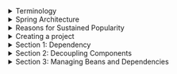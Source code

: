 <details>
<summary>Terminology</summary>

Learn the different terms used in the world of Spring.

The following topics are covered:
- Beans
- Autowiring
- Dependency injection
- Inversion of Control
- IoC container
- Bean factory
- Application context

### Beans

Beans are the objects of classes that are managed by Spring. Traditionally, objects used to create their own dependencies, but Spring manages all the dependencies of an object and instantiates the object after injecting the required dependencies. The `@Component` annotation is the most common method of defining beans.

```java
@Component
public class Vehicle {

}
```

### Autowiring

The process of identifying a dependency, looking for a match, and then populating the dependency is called autowiring. The `@Autowired` annotation tells Spring to find and inject a collaborating bean into another. If more than one bean of the same type is available, Spring throws an error. In the following scenario, two beans of type `Operator` are detected by Spring:

```java
@Component
class Arithmetic() {
    @Autowired
    private Operator operator;
    //...
}

@Component
class Addition implements Operator {

}

@Component
class Subtraction implements Operator {

}
```

Spring will not know which bean to inject in the `Arithmetic` bean unless the developer explicitly specifies it.

### Dependency injection

Dependency injection is the process by which Spring looks up the beans that are needed for a particular bean to function and injects them as a dependency. Spring can perform dependency injection by using a **constructor** or by using a **setter method**.

### Inversion of Control

Traditionally, the class which needed the dependency created an instance of the dependency. The class decided when to create the dependency and how to create it. For example, `Engine` class is a dependency of `Vehicle` class, which creates its object:

```java
class Vehicle {
    private Engine engine = new Engine();
    //...
}
```

Spring takes this responsibility from the class and creates the object itself. The developer simply mentions the dependency and the framework takes care of the rest.

```java
class Vehicle {
    private Engine engine;
    //...
}
```

Thus, control moves from the component that needs the dependency to the framework. The framework takes the responsibility for finding out the dependencies of a component, ensuring their availability and injecting them in the component. This process is called **Inversion of Control**.

![01.png](img/01.png)

### IoC container

An **IoC container** is a framework that provides the **Inversion of Control** functionality.

The IoC container manages the beans. For the above-mentioned example, it creates an instance of the `Engine` class, then creates an instance of `Vehicle` class, and then injects the `Engine` object as a dependency into the `Vehicle` object.

```java
class Vehicle {
    private Engine engine;
    //...   
}
```

**IoC container** is a generic term. It is not framework-specific. Spring offers two implementations of the **IoC container**:
1. Bean factory
2. Application context

![02.png](img/02.png)

Both of them are interfaces that have different implementations available. Application context is the typical IoC container in the context of Spring. Spring recommends using it unless there is a memory concern, like in a mobile device. If available memory is low, bean factory should be used.

### Bean factory

The basic version of the Spring IoC container is **bean factory**. It is the legacy IoC container and provides basic management for beans and wiring of dependencies. In Spring, bean factory still exists to provide backward compatibility.

### Application context

**Application context** adds more features to the bean factory that are typically needed by an enterprise application. It is the most important part of the Spring framework. All the core logic of Spring happens here. It includes basic management of beans and wiring of dependencies as provided by the bean factory. Additional features in application context include **Spring AOP** features, **internationalization**, **web application context**, etc.

</details>


<details>
<summary>Spring Architecture</summary>

Discussion of the modular architecture of Spring and popular Spring projects.

The following topics are covered:
- Spring modules
  - Data access / integration
  - Web (MVC / remoting)
  - Test
  - AOP
- Spring projects

Spring is not one big framework. It is broken down into modules. This can be seen in the Maven Dependencies folder, where there are a lot of JAR files instead of just one big JAR.

![03.png](img/03.png)

Spring is built in a modular way and this enables some modules to be used without using the whole framework. It also makes integration with other frameworks easy. The developer can choose which module to use and discard ones that are not required.

### Spring modules

The modules of Spring architecture, grouped together in layers, are shown below:

![04.png](img/04.png)

The Core Container contains the following modules: **Beans**, **Core**, **Context**, and **Spring Expression Language (SpEL)**. These modules provide fundamental functionality of the Spring framework, like **Inversion of Control (IoC)**, **dependency injection**, **internationalization** as well as support for querying the object at run time.

### Data access / integration

Spring has very good integration with data and integration layers, and provides support to interact with databases. It contains modules like **JDBC**, **ORM**, **OXM**, **JMS**, and **Transactions**.
- The JDBC (Java Database Connectivity) module allows the data layer to interact with databases to get data or store data, or to interact with other systems without the need of cumbersome JDBC coding. Spring JDBC is very straightforward as compared to plain JDBC and makes the code very short.
- The ORM (Object Relational Mapping) module provides support to integrate with ORM frameworks including Hibernate and JPA.
- The JMS (Java Messaging Service) module talks to other applications through the queue to produce and consume messages.
- The OXM (object-XML mapping) module makes the object-to-XML transformation easy by providing useful features.
- The transaction management module provides support for successful rollback in case a transaction fails.

### Web (MVC / remoting)

It contains the **Web**, **Servlets**, **Portlets**, and **Sockets** modules to support the creation of a web application. Spring offers a web framework of its own called **Spring MVC**.

### Test

The **Test** module handles the cross-cutting concern of unit testing. The **Spring Test** framework supports testing with **JUnit**, **TestNG**, as well as creating mock objects for testing the code in isolation.

### AOP

The **AOP** module provides **Aspect Oriented Programming** functionality like **method interception** and **pointcuts** as well as **security** and **logging** features. Spring has its own module called **Spring AOP** that offers basic, aspect-oriented programming functionality. Advanced AOP functionality can be implemented through integration with **AspectJ**. AOP features cross-cutting concerns from business logic.

### Spring projects

Spring also provides solutions to different enterprise application problems through **Spring projects**. Some of them are discussed below:

![05.png](img/05.png)

**Spring Boot** is used to develop microservices. It makes developing applications easy through features like startup projects, auto configuration, and actuator. Spring Boot has gained massive popularity since it was first released in 2014.

**Spring Cloud** allows the development of cloud native applications that can be dynamically configured and deployed. It provides functionality for handling common patterns in distributed systems.

**Spring Data** provides consistent access to SQL and NoSQL databases.

**Spring Integration** implements the patterns outlined by the book Enterprise Application Integration Patterns. It allows enterprise applications to be connected easily through messaging and declarative adapters.

**Spring Batch** provides functionality to handle large volumes of data like ability to restart, ability to read from and write to different systems, chunk processing, parallel processing, and transaction management.

**Spring Security** provides security solutions for different applications be it a web application or a REST service. It also provides authentication and authorization features.

**Spring Session** manages session information and makes it easier to share session data between services in the cloud regardless of the platform/container. It also supports multiple sessions in a single browser instance.

**Spring Mobile** offers device detection and progressive rendering options that make mobile web application development easy.

**Spring Android** facilitates the development of Android applications.

</details>


<details>
<summary>Reasons for Sustained Popularity</summary>

Discussion of some factors of Spring that led to its widespread adoption and sustained popularity.

The following topics are covered:
- Flexibility and integration with other frameworks
- Removes plumbing code
- Promotes testable code
- Staying up-to-date

### Flexibility and integration with other frameworks

Spring has a very flexible architecture. Spring modules are not dependent on one another and offer a developer the freedom to pick and choose according to the requirements of the application. Spring projects are designed with very specific purposes in mind.

Spring offers integration with a large number of frameworks. For example, even though Spring offers its own MVC framework, SpringMVC, it also offers integration with other MVC frameworks. Using Spring does not decrease the developer's options.

### Removes plumbing code

Plumbing code not only makes programming longer but also reduces the readability of code. For example, in JDBC programming, a lot of code is required for simple functionality. Connection establishment and exception handling span many lines of code.

Spring removes plumbing code and lets the programmer focus on the application logic. The amount of code written in Spring is negligible. No exception handling code is required because Spring makes all its exceptions unchecked.

### Promotes testable code

Spring framework enables writing testable code. It offers good integration with JUnit and Mockito frameworks, which lets us write unit tests quickly and easily. The core feature of Spring is dependency injection and if it is used properly, writing unit tests for the code becomes very easy.

### Staying up-to-date

Spring is able to stay current and adapt to changes in development. For example, microservices and cloud services have evolved in the last decade. Spring has come up with projects to keep up with the trend, like Spring Boot, which helps with designing microservices.

</details>


<details>
<summary>Creating a project</summary>

There are different ways of creating a Spring project:
1. Follow the **Spring Initializr** instructions: https://start.spring.io/
   - Select the dependencies and create a basic project structure with a **Maven** or **Gradle** build specification. This project is available for download in the form of a zip file to be used in a variety of IDEs like **Eclipse**, **IntelliJ**, etc.
2. Use the **Spring Initializr** plugin for IntelliJ.
3. If using **Maven** for dependency management and you know the dependencies your project will need: <a href="https://search.maven.org/">Search **Maven Central**</a> for the dependencies your project requires. 
4. Refer to the `pom.xml` of this project and copy any dependencies your project requires.

The highlight of Spring Boot is its auto-configuration feature whereby it automatically includes all the dependencies of a project based on property files and JAR classpaths. Spring Boot is basically the Spring framework along with embedded servers. Spring Boot removes the need for XML configuration.

![06.png](img/06.png)

<blockquote>Note: Given the simplicity and ease that Spring Boot provides, we will use it to create our first Spring project.</blockquote>

This project will use a **Maven** build configuration, with **Spring Boot v2.4.3** at the time of this writing.

Any version which is greater than **Spring Boot 2.0** should work for the examples in this project. It is better to avoid `SNAPSHOT` versions as they are alpha or beta versions.

Specify a **GroupId** and **ArtifactId** for the project. This project used the IntelliJ IDE's **New Project** prompts to create these.

![07.png](img/07.png)

Spring Initializr, by default, creates Spring as one of the dependencies of the project, so we do not need to explicitly specify any dependency. Later in this course, we will create projects with dependencies like **Web**, **AOP**, **JDBC**, **JPA**, etc.

![08.png](img/08.png)

When the **Generate** button on the form is clicked, the Initializer creates a zip file that is downloaded by the browser. Unzip this file and place it in a folder on the hard drive.

To import this project in Eclipse, choose **File => Import => Existing Maven Projects**. Search for **Maven** in the search bar if the option isn't visible. Browse to the folder on the hard drive where the unzipped Spring Boot project is placed. The `pom.xml` file can be seen. Select the file and click **Finish** to import the project.

![09.png](img/09.png)

All the dependencies needed to set up the project will be downloaded via the IDE. When the import process finishes, the following hierarchy can be seen:
- `src/main/java` where the Java code will be written. Right now, it contains the project file `<YourAppName>Application.java`
- `src/main/resources` where the application properties are written.
- `src/test/java` where the tests will be written.

![10.png](img/10.png)

The `pom.xml` file contains the project metadata information and lists the dependencies.

If using **Eclipse**, The Maven Dependencies folder contains the jar files of all the dependencies. If you used Initializr, Spring may have automatically added the dependencies `spring-boot-starter`, `spring-context`, `spring-beans`, and `spring-core`, among other dependencies.

![11.png](img/11.png)

When the project dependencies are finished downloading, they can be found in the **External Libraries** folder, if using **IntelliJ**.

The `org.squidmin.spring` package contains the main application, `Application.java`, which contains the `main` method. The `main` method of the `Application` class can be used to execute the Spring Boot application.

In IntelliJ, an easy way to run the main application is to right-click on the `Application.java` file in the **Project View** and select **Run 'Application.main()'**.

![12.png](img/12.png)

This will launch a simple *Spring context*. The program successfully runs and prints some text on the console.

![13.png](img/13.png)

</details>


<details>
<summary>Section 1: Dependency</summary>

This section discusses the concept of dependency by setting up a simple example using a Spring Boot application.

The following topics are covered:
- Tight coupling

In this section, we will build a movie recommender system and add some logic to it.

A recommender system is a system that filters some entities based on the user's history. Recommender systems also rank these items based on user preferences. The system works by taking an input and then finding items similar to that input.

In this section, we will write the basic code for a movie recommender application. The application will take a movie and recommend other movies similar to it. There are various ways in which recommendations can be found. One method is content-based filtering in which item-to-item similarity is used as a basis for finding matches. So, for a movie like Finding Dory, the system will find movies of the same genre, like Happy Feet, Ice Age, Shark Tale, etc.

![14.png](img/14.png)

1. We will create sub-packages inside the `org.squidmin.spring.basics.movierecommendersystem` package to keep the files for every section separate. This is an optional step. Right-click on the base package, mouse-hover **New =>**, and select **Package**. Then provide the name as `section1` and press **Enter** to create the sub-package.

![15.png](img/15.png)

![16.png](img/16.png)

![17.png](img/17.png)

The package for each section contains the `MovieRecommenderSystemApplication` class containing the main method. This file can simply be copied from the `org.squidmin.spring.basics.movierecommendersystem` package to the newly created package.

![18.png](img/18.png)

2. We will create a class named `RecommenderImplementation` in the section1 sub-package.

![19.png](img/19.png)

![20.png](img/20.png)

The `RecommenderImplementation` class will have a method called `recommendMovies()`, which will find similar movies using a content-based filter and then return the results.

The `recommendMovies()` method takes a movie as input so the input parameter is of type String and returns a list of similar movies. Hence, the return type is String[]. Inside the method, we will use a filter to find similar movies and return the results.

```java
public class RecommenderImplementation {
    public String[] recommendMovies (String movie) {
        return new String[] {"M1", "M2", "M3"};
    }
}
```

We need to hard code the results returned by this method to avoid compile-time errors. The hard coded results will be removed in **step 5**.

Now, we will write the logic of the `recommendMovies()` method in the `RecommenderImplementation` class. As mentioned earlier, we will use a technique called content-based filtering to find movie recommendations. We can implement this technique as a separate class to keep the `recommendMovies()` method independent of the filter implementation.

We will create a new class `ContentBasedFilter` that has a method `getRecommendations()` implementing the logic of the content-based filter. The method returns a list of movies that are relevant to the input, taking into account the user's watch history as well as movies that are similar to the input. We will not make it complex at this step and ignore input arguments like the number of movies to recommend, user's watch history, and the user-movie matrix of ratings.

Our method will have just one input parameter, the movie name, of `String` type. All the steps in finding the relevant movies are performed in this method.

<blockquote>We have hardcoded the results. The <code>getRecommendations()</code> method returns three movies similar to the movie, “<i>Finding Dory</i>”.</blockquote>

```java
public class ContentBasedFilter {
    public String[] getRecommendations(String movie) {
        // TODO: Logic of content based filter
        return new String[] {"Happy Feet", "Ice Age", "Shark Tale"};
    }
}
```

Now, we can use an object of the `ContentBasedFilter` class in the `RecommenderImplementation` class as follows:

Since the `getRecommendations()` method is returning a `String[]`, we can remove our hard-coded results and replace them with the actual ones returned by the method.

In the `MovieRecommenderSystemApplication` class, we will create an object of the `RecommenderImplementation` class and use it to find movie recommendations for the movie, *Finding Dory*, as follows:

```java
import java.util.Arrays;

public class MovieRecommenderSystemApplication {
    public static void main(String[] args) {
        RecommenderImplementation recommender = new RecommenderImplementation();    
        String[] result = recommender.recommendMovies("Finding Dory");
        System.out.println(Arrays.toString(result));
    }
}
```

To make the output readable, we use the `toString()` method after importing `java.util.Arrays`.

The code in the widget below, when executed, returns a list of movies hard-coded in the `ContentBasedFilter` class.

### `MovieRecommenderSystem.java`

```java
package org.squidmin.spring.basics.movierecommendersystem.section1;

import java.util.Arrays;

import org.springframework.boot.autoconfigure.SpringBootApplication;
import org.squidmin.spring.basics.movierecommendersystem.section1.RecommenderImplementation;


@SpringBootApplication
public class MovieRecommenderSystemApplication {

    public static void main(String[] args) {

        //SpringApplication.run(MovieRecommenderSystemApplication.class, args);

        // Create an instance of the RecommenderImplementation class.
        RecommenderImplementation recommender = new RecommenderImplementation();

        // Call the recommendMovies() method to get recommendations.
        String[] result = recommender.recommendMovies("Finding Dory");

        // Display the results.
        System.out.println(Arrays.toString(result));

    }

}
```

### `RecommenderImplementation.java`

```java
package org.squidmin.spring.basics.movierecommendersystem.section1;

import org.squidmin.spring.basics.movierecommendersystem.section1.ContentBasedFilter;

public class RecommenderImplementation {

    public String[] recommendMovies(String movie) {
        // Use content based filter to find similar movies.

        ContentBasedFilter filter = new ContentBasedFilter();
        String[] results = filter.getRecommendations(movie);

        // Return the results.
        //return new String[] {"M1", "M2", "M3"};
        return results;
    }

}
```

### `ContentBasedFilter.java`

```java
package org.squidmin.spring.basics.movierecommendersystem.section1;

public class ContentBasedFilter {
	public String[] getRecommendations(String movie) {
		// Implement logic of content based filter.
		
		// Return movie recommendations.
		return new String[] {"Happy Feet", "Ice Age", "Shark Tale"};
	}
}
```

#### Output

```
[Happy Feet, Ice Age, Shark Tale]
```

### Tight coupling

As can be seen, the `ContentBasedFilter` class is a dependency of the `RecommenderImplementation` class. The `RecommenderImplementation` class needs an object of the `ContentBasedFilter` class to perform its task. This is an example of tight coupling.

![21.png](img/21.png)

If we want to use another filter in place of the content-based filter, we will need to change the code in the `RecommenderImplementation` class.

Consider a scenario where we want to use one type of filter in one situation and another type of filter in another situation. Tight coupling makes this difficult to achieve.

In the simple example above, we created two classes which work together, thus creating a dependency. In a typical enterprise application, there are a large number of objects which work together to provide some end result to the user. This results in a lot of dependencies. Spring is a dependency injection framework that makes the process of managing these dependencies easy.

</details>


<details>
<summary>Section 2: Decoupling Components</summary>

Discussion of changing tightly coupled code to be loosely coupled.

The following topics are covered:
- Filter interface
- Loose coupling

Right now, the `RecommenderImplementation` class is hard coded to use the `ContentBasedFilter` class. If we need to change the way our application recommends movies, we will need to change the code of the `RecommenderImplementation` class.

Say we want to switch from the `ContentBased` filter to `Collaborative` filter and take into account the preferences of users having a similar watch history.

<figure>
<img src="img/22.png" />
<figcaption align="center"><b>Collaborative filtering</b></figcaption>
</figure>

1. We've created a subpackage called **section2** inside the `org.squidmin.spring.basics.movierecommendersystem` package for the code example shown in this lesson.<br/><br/>The package contains the `MovieRecommenderSystemApplication.java`, `RecommenderImplementation.java`, and `ContentBasedFilter.java` files from the previous lesson.
   <br/><br/>
2. Changing the type of filter from **content based** to **collaborative** would call for a change in the code of the `RecommenderImplementation` class.<br/><br/>First, let's create a class `CollaborativeFilter`, which, like the `ContentBasedFilter` class, has one method `getRecommendations()` as follows:

```java
public class CollaborativeFilter {
    public String[] getRecommendations(String movie) {
        // TODO: Logic of collaborative filter
        return new String[] { };
     }
 }
```

This method recommends a list of movies for “*Finding Dory*” based on the logic of the `CollaborativeFilter` class.

3. If we want to switch to the new filter created in the previous step, we will have to change the code in the `RecommenderImplementation` class as follows:

```java
public class RecommenderImplementation {
    public String[] recommendMovies(String movie) {
        CollaborativeFilter filter = new CollaborativeFilter();
        String[] results = filter.getRecommendations("Finding Dory");
        return results;
    }
}
```

Here, we have created an object of the `CollaborativeFilter` class instead of the `ContentBasedFilter` class. Every time we want to change the filter implementation, we will have to change the code in the `recommendMovies()` method.

### Filter interface

One way to make the code loosely coupled is by using an interface called `Filter`. An interface contains abstract methods whose implementation is left to the classes using it.

The `Filter` interface will have only one method definition.

```java
public interface Filter {
    public String[] getRecommendations(String movie);
}
```

Both `ContentBasedFilter` and `CollaborativeFilter` now implement the `Filter` interface.

```java
public class ContentBasedFilter implements Filter {
    //...
}
```

```java
public class CollaborativeFilter implements Filter {
    //...
}
```

### Loose coupling

Loose coupling can be achieved by making the `RecommenderImplementation` class use the interface instead of one of its implementations. We will create a constructor for the `RecommenderImplementation` class to initialize the `Filter`.

```java
public class RecommenderImplementation {

    // Use the Filter interface to select the filter.
    private Filter filter;
            
    public RecommenderImplementation(Filter filter) {
        super();
        this.filter = filter;
    }

    // Use a filter to find recommendations.
    public String [] recommendMovies (String movie) {
        //...
    }
    
}
```

The method `getRecommendations()` now belongs to the interface. To check which implementation of the interface is being used to get movie recommendations, we can print the name of the filter as follows:

```java
public class RecommenderImplementation {
    // Use the Filter interface to select the filter.
    private Filter filter;

    public RecommenderImplementation(Filter filter) {
        super();
        this.filter = filter;
    }
    
    public String[] recommendMovies(String movie) {
        // Print the name of interface implementation being used.
        System.out.println("Name of the filter in use: " + filter + "\n");

        String[] results = filter.getRecommendations("Finding Dory");

        return results;
    }
}
```

By using the interface instead of an actual implementation, we can dynamically choose which algorithm to use. Our code has now become loosely coupled. In the `MovieRecommenderSystemApplication` file, when we create a `RecommenderImplementation` object, we can pass the name of the filter to use:

#### `MovieRecommenderSystem.java`

```java
package org.squidmin.spring.basics.movierecommendersystem.section2;

import java.util.Arrays;

import org.springframework.boot.autoconfigure.SpringBootApplication;
import org.squidmin.spring.basics.movierecommendersystem.section2.ContentBasedFilter;
import org.squidmin.spring.basics.movierecommendersystem.section2.RecommenderImplementation;

@SpringBootApplication
public class MovieRecommenderSystemApplication {

    public static void main(String[] args) {
        // Passing the name of the filter as a constructor argument.
        RecommenderImplementation recommender = new RecommenderImplementation(new ContentBasedFilter());

        // Call recommendMovies() method to get recommendations.
        String[] result = recommender.recommendMovies("Finding Dory");

        // Display results.
        System.out.println(Arrays.toString(result));
    }

}
```

#### `CollaborativeFilter.java`

```java
package org.squidmin.spring.basics.movierecommendersystem.section2;

import org.squidmin.spring.basics.movierecommendersystem.section2.Filter;

public class CollaborativeFilter implements Filter {
    public String[] getRecommendations(String movie) {
        // TODO: Logic of content based filter
        return new String[]{"Finding Nemo", "Ice Age", "Toy Story"};
    }
}
```

#### `ContentBasedFilter.java`

```java
package org.squidmin.spring.basics.movierecommendersystem.section2;

import org.squidmin.spring.basics.movierecommendersystem.section2.Filter;

public class ContentBasedFilter implements Filter {

    public String[] getRecommendations(String movie) {
        // TODO: Implement the logic of the content based filter.

        // Return movie recommendations.
        return new String[]{"Happy Feet", "Ice Age", "Shark Tale"};
    }

}
```

#### `RecommenderImplementation.java`

```java
package org.squidmin.spring.basics.movierecommendersystem.section2;

import org.squidmin.spring.basics.movierecommendersystem.section2.Filter;

public class RecommenderImplementation {

    // Use the Filter interface to select filter.
    private Filter filter;

    public RecommenderImplementation(Filter filter) {
        super();
        this.filter = filter;
    }

    // Use a filter to find recommendations.
    public String[] recommendMovies(String movie) {
        // Print the name of the interface implementation being used.
        System.out.println("Name of the filter in use: " + filter + "\n");

        String[] results = filter.getRecommendations("Finding Dory");

        return results;
    }

}
```

#### `Filter.java`

```java
package org.squidmin.spring.basics.movierecommendersystem.section2;

public interface Filter {
	public String[] getRecommendations(String movie);
}
```

Let's now change the code to use the `CollaborativeFilter` and see the output change.

In this section we made the `RecommenderImplementation` class independent of the filter implementation. The `RecommenderImplementation` now calls methods of the `Filter` interface.

![23.png](img/23.png)

Now `Filter` is a dependency of `RecommenderImplementation`. We still have to create an object of `RecommenderImplementation` and an object of `Filter` and pass the objects to the constructor.

</details>


<details>
<summary>Section 3: Managing Beans and Dependencies</summary>

Learn how to use annotations to direct Spring to manage beans and autowire dependencies.

The following topics are covered:
- `@Component`
- `@Autowired`
- `@ComponentScan`
- `@SpringBootApplication`

So far, we have created objects of the `RecommenderImplementation` class and two classes implementing the `Filter` interface.
We are binding the objects together in the constructor.
Our code is now loosely coupled as we are passing the name of the filter to be used as a constructor argument.

Spring automates the above process of creating objects and binding them together.
It takes the responsibility of creating instances of classes and binding instances based on their dependencies.
The instances or objects that Spring manages are called beans.
To manage objects and dependencies, Spring requires information about three things:
- Beans
- Dependencies
- Location of beans

1. For the code example shown in this section, we have created a sub-package called `section3` inside the package `org.squidmin.spring.basics.movierecommendersystem`.

   The package contains the following files from the previous section:
   - `MovieRecommenderSystemApplication.java`
   - `RecommenderImplementation.java`
   - `ContentBasedFilter.java`
   - `CollaborativeFilter.java`

### `@Component`
- If we want Spring to create and manage objects, we can do so by adding the `@Component` annotation at the beginning of the class and importing `org.springframework.stereotype.Component`.
  For now, we want Spring to manage objects of the `RecommenderImplementation` and `ContentBasedFilter` classes only, so we will add the `@Component` annotation at two places in the code:

```java
import org.springframework.stereotype.Component;

@Component
public class RecommenderImplementation {
    // ...
}
```

```java
import org.springframework.stereotype.Component;

@Component
public class ContentBasedFilter implements Filter {
    // ...
}
```

The Spring container will have two beans, one of type `RecommenderImplementation` and the other of type `ContentBasedFilter`.

![01.png](movierecommendersystem/img/01.png)

### `@Autowired`

- The second thing Spring needs to know is the dependencies of each object.
  The `@Autowired` annotation is used for this purpose, and we need to import `org.springframework.beans.factory.annotation.Autowired` to be able to use this annotation.
  In our application, the `ContentBasedFilter` class (which implements the `Filter` interface) is a dependency of the `RecommenderImplementation` class.

```java
import org.springframework.stereotype.Component;
import org.springframework.beans.factory.annotation.Autowired;

@Component
public class RecommenderImplementation {
    @Autowired
    private Filter filter;
    // ...
}
```

The `@Autowired` annotation tells Spring that `RecommenderImplementation` needs an object of type `Filter`. In other words, `Filter` is a dependency of `RecommenderImplementation`.

![02.png](movierecommendersystem/img/02.png)

- The third thing that Spring requires from the developer, is the location of the beans so that it can find them and autowire the dependencies. The `@ComponentScan` annotation is used for this purpose. This annotation can be used with or without arguments. It tells Spring to scan a specific package and all of its sub-packages. In our case, all the files that contain beans are in the same package, `org.squidmin.spring`, so we want Spring to do a component scan on this package. Since we are using Spring Boot, it uses the `@SpringBootApplication` annotation on the `MovieRecommenderSystemApplication` class. This annotation is equivalent to the following three annotations:
- `@Configuration`, which declares a class as the source for bean definitions
- `@EnableAutoConfiguration`, which allows the application to add beans using classpath definitions
- `@ComponentScan`, which directs Spring to search for components in the path specified

![03.png](movierecommendersystem/img/03.png)

Because of the `@SpringBootApplication` annotation, we do not need to use `@ComponentScan` annotation in our code.

### `@SpringBootApplication`

`@SpringBootApplication` tells Spring to scan all the files in the package where the class with this annotation is present. It also scans any sub-packages of the package where it is placed.

When we use the `@Component`, `@Autowired`, and `@SpringBootApplication` annotations, the following line in our code becomes redundant as it is automatically done by Spring:

`RecommenderImplementation recommender = new RecommenderImplementation(new ContentBasedFilter());`

The beans that Spring creates are managed by the **Application Context**. We can get information about a bean from the **Application Context**. The run method returns the `ApplicationContext`, which can be assigned to a variable `appContext`. Then the `getBean()` method of `ApplicationContext` can be used to get the bean of a particular class. We will create a local variable `recommender` and assign the bean to it as follows:

```java
public class MovieRecommenderSystemApplication {
    public static void main(String[] args) {
        // ApplicationContext manages the beans and dependencies.
        ApplicationContext appContext = SpringApplication.run(MovieRecommenderSystemApplication.class, args);

        // Use ApplicationContext to find which filter is being used.
        RecommenderImplementation recommender = appContext.getBean(RecommenderImplementation.class);

        // Call method to get recommendations.
        String[] result = recommender.recommendMovies("Finding Dory");

        // Display results. 
        System.out.println(Arrays.toString(result));
    }
}
```

Instead of us having to create an instance of the `RecommenderImplementation` class, **Spring Application Context** creates the beans.
We can simply pick it up from there and use it to execute the `recommendMovies` method.

This might look complex to a beginner, but consider for a moment an application that has hundreds of beans, each having a number of dependencies. The fact that we do not have to explicitly create beans and manually wire in the dependencies makes the job of a developer very easy.

When we run this application (see the `MovieRecommenderSystemApplication.java` class in the `section3` subdirectory), the output shows that the bean being used is `ContentBasedFilter`. If the `@Component` annotation is used on the `CollaborativeFilter` class instead of the `ContentBasedFilter` class, the output will change accordingly.

To understand what goes on in the background, you may change the logging level to `debug`.
This can be done by adding the following to the `application.properties` file in `src/main/resources`:

```yml
Logging.level.org.springframework = debug
```

**Logback** has been used for logging in this project.

THe `spring-boot-starter-logging` dependency included with Spring Boot should contain all the dependencies for Logback to work properly.
Refer to the `logback-spring.xml` file in this project, located at: `/src/main/resources`.

For more info about Logback usage, you can refer to the following resource, among many others freely available on the web:
- <a href="https://springframework.guru/using-logback-spring-boot/">Baeldung: Using Logback with Spring Boot</a>

After adding the above config to `application.yml`, the terminal will display logs of all the actions that are being performed in the background. A summary of the actions is reproduced below:

- `Loading source class...`

  The package is being searched. Spring starts with a component scan to find anything with `@Component` as well as other annotations.

- `Identified candidate component class...`

  Spring identifies two candidates which have the `@Component` annotation as we only used it in two places in our code.

- `Creating shared instance of singleton bean 'movieRecommenderSystemApplication'...`

- `Creating shared instance of singleton bean 'contentBasedFilter'`

  Spring starts creating instances of the beans. It creates beans that do not have any dependency first.

- `Creating shared instance of singleton bean 'recommenderImplementation'`

  `Autowiring by type from bean name ‘recommenderImplementation’ via constructor to bean named ‘contentBasedFilter'`

  Now Spring can autowire the dependency using the constructor that we have provided and creates the `RecommenderImplementation` bean.

- To better understand these annotations, play around with the code below and see what error messages Spring throws when some of the annotations are missing. The error message can be found at the end of the log.

  If we remove `@Component` from the `ContentBasedFilter` class, Spring will throw an error when trying to autowire the dependency saying it required a bean of type `Filter` that could not be found.

  If we remove `@Component` from the `RecommenderImplementation` class as well, we will get an error when trying to execute the `getBean()` method as no beans exist.

  If we add `@Component` to the `CollaborativeFilter` class, Spring will not know which bean of `Filter` type to autowire. It says, “expected single matching bean but found two”.

  <br />

  #### `MovieRecommenderSystemApplication.java`

  ```java
  package org.squidmin.spring.basics.movierecommendersystem.section3;
  
  import java.util.Arrays;

  import org.springframework.boot.SpringApplication;
  import org.springframework.boot.autoconfigure.SpringBootApplication;
  import org.springframework.context.ApplicationContext;
  
  @SpringBootApplication
  public class MovieRecommenderSystemApplication {
  
      public static void main(String[] args) {
          
          //ApplicationContext manages the beans and dependencies
          ApplicationContext appContext = SpringApplication.run(MovieRecommenderSystemApplication.class, args);
  
          //use ApplicationContext to find which filter is being used
          RecommenderImplementation recommender = appContext.getBean(RecommenderImplementation.class);	
          
          //call method to get recommendations
          String[] result = recommender.recommendMovies("Finding Dory");
          
          //display results
          System.out.println(Arrays.toString(result));
  
      }
  
  }
  ```

  #### `CollaborativeFilter.java`  

  ```java
  package org.squidmin.spring.basics.movierecommendersystem.section3;
  
  import org.springframework.stereotype.Component;

  @Component
  public class CollaborativeFilter implements Filter {
      public String[] getRecommendations(String movie) {
          // Logic of collaborative filter.
          return new String[] {"Finding Nemo", "Ice Age", "Toy Story"};
      }
  }
  ```
  
  <br />

  #### `ContentBasedFilter.java`

  ```java
  package org.squidmin.spring.basics.movierecommendersystem.section3;
  
  import org.springframework.stereotype.Component;
  
  @Component
  public class ContentBasedFilter implements Filter{
  
      // getRecommendations takes a movie as input and returns a list of similar movies.
      public String[] getRecommendations(String movie) {
          // Implement logic of the content based filter.
          
          // Return the movie recommendations.
          return new String[] {"Happy Feet", "Ice Age", "Shark Tale"};
      }
  
  }
  ```

  <br />  

  #### `Filter.java`

  ```java
  package org.squidmin.spring.basics.movierecommendersystem.section3;
  
  public interface Filter {
      public String[] getRecommendations(String movie);
  }
  ```
  
  <br />

  #### `RecommenderImplementation.java`

  ```java
  package org.squidmin.spring.basics.movierecommendersystem.section3;
    
  import org.springframework.beans.factory.annotation.Autowired;
  import org.springframework.stereotype.Component;
  
  @Component
  public class RecommenderImplementation {
  
      // Filter is a dependency of RecommenderImplementation.
      //@Autowired
      private Filter filter;
              
      public RecommenderImplementation(Filter filter) {
          super();
          this.filter = filter;
      }
  
      // Use a filter to find recommendations.
      public String[] recommendMovies(String movie) {
          // Print the name of interface implementation being used.
          System.out.println("\nName of the filter in use: " + filter + "\n");
          String[] results = filter.getRecommendations("Finding Dory");
          return results;
      }
  
  }
  ```
  
  <br />

  #### `logback-spring.xml`

  ```xml
  <?xml version="1.0" encoding="UTF-8"?>
  <configuration debug="true" scan="true" scanPeriod="10 seconds">
      <include resource="org/springframework/boot/logging/logback/defaults.xml"/>
      <include resource="org/springframework/boot/logging/logback/console-appender.xml" />
      <appender name="CONSOLE" class="ch.qos.logback.core.ConsoleAppender">
          <encoder>
              <pattern>${CONSOLE_LOG_PATTERN}</pattern>
              <charset>utf8</charset>
          </encoder>
      </appender>
      <root level="DEBUG">
          <appender-ref ref="CONSOLE" />
      </root>
      <logger name="org.springframework" level="INFO"/>
  </configuration>
  ```
  
<br />

In this section, `MovieRecommenderSystemApplication.java` also contains methods demonstrating how to manually exit a Spring Boot application via programmatic means.

In the `MovieRecommenderSystemApplication.java` class, in the `section3` package, refer to the following methods:

- `exitApplication`
- `writePID`

These methods instantiate the Spring Boot application in a way that enabled exiting the application programmatically.

</details>
